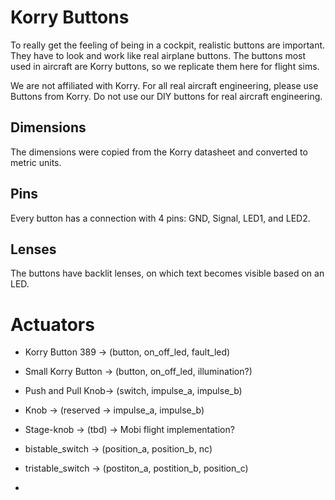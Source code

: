 # Korry Buttons

To really get the feeling of being in a cockpit, realistic buttons are important. They have to look and work like real airplane buttons. The buttons most used in aircraft are Korry buttons, so we replicate them here for flight sims.

We are not affiliated with Korry. For all real aircraft engineering, please use Buttons from Korry. Do not use our DIY buttons for real aircraft engineering.

## Dimensions

The dimensions were copied from the Korry datasheet and converted to metric units.

## Pins

Every button has a connection with 4 pins: GND, Signal, LED1, and LED2.

## Lenses

The buttons have backlit lenses, on which text becomes visible based on an LED.



# Actuators

- Korry Button 389 -> (button, on_off_led, fault_led)

- Small Korry Button -> (button, on_off_led, illumination?)

- Push and Pull Knob-> (switch, impulse_a, impulse_b)

- Knob -> (reserved -> impulse_a, impulse_b)

- Stage-knob -> (tbd) -> Mobi flight implementation?

- bistable_switch -> (position_a, position_b, nc)

- tristable_switch -> (postiton_a, postition_b, position_c)

- 